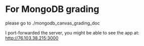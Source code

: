 # For MongoDB grading
please go to ./mongodb_canvas_grading_doc

I port-forwarded the server, you might be able to see the app at: http://76.103.38.215:3000
